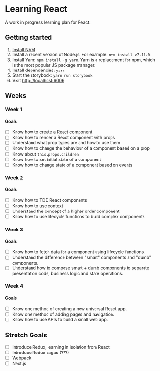 # Learning React

A work in progress learning plan for React.

## Getting started

1. [Install NVM](https://github.com/creationix/nvm/blob/master/README.md#install-script)
2. Install a recent version of Node.js. For example: `nvm install v7.10.0`
3. Install Yarn: `npm install -g yarn`. Yarn is a replacement for npm, which is the most popular JS package manager.
4. Install dependencies: `yarn`
5. Start the storybook: `yarn run storybook`
6. Visit [http://localhost:6006](http://localhost:6006)

## Weeks

### Week 1

#### Goals

- [ ] Know how to create a React component
- [ ] Know how to render a React component with props
- [ ] Understand what prop types are and how to use them
- [ ] Know how to change the behaviour of a component based on a prop
- [ ] Know about `this.props.children`
- [ ] Know how to set initial state of a component
- [ ] Know how to change state of a component based on events

### Week 2

#### Goals

- [ ] Know how to TDD React components
- [ ] Know how to use context
- [ ] Understand the concept of a higher order component
- [ ] Know how to use lifecycle functions to build complex components

### Week 3

#### Goals

- [ ] Know how to fetch data for a component using lifecycle functions.
- [ ] Understand the difference between "smart" components and "dumb" components.
- [ ] Understand how to compose smart + dumb components to separate presentation code, business logic and state operations.

### Week 4

#### Goals

- [ ] Know one method of creating a new universal React app.
- [ ] Know one method of adding pages and navigation.
- [ ] Know how to use APIs to build a small web app.

## Stretch Goals

- [ ] Introduce Redux, learning in isolation from React
- [ ] Introduce Redux sagas (???)
- [ ] Webpack
- [ ] Next.js
